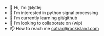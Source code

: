 - 👋 Hi, I’m @lytlej
- 👀 I’m interested in python signal processing
- 🌱 I’m currently learning git/github
- 💞️ I’m looking to collaborate on (wip)
- 📫 How to reach me catrax@rockisland.com

<!---
lytlej/lytlej is a ✨ special ✨ repository because its `README.md` (this file) appears on your GitHub profile.
You can click the Preview link to take a look at your changes.
--->
